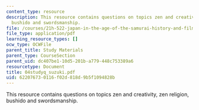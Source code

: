 ```yaml
---
content_type: resource
description: This resource contains questions on topics zen and creativity, zen religion,
  bushido and swordsmanship.
file: /courses/21h-522-japan-in-the-age-of-the-samurai-history-and-film-fall-2006/622076730116f02d818d9b5f1094828b_04studyq_suzuki.pdf
file_type: application/pdf
learning_resource_types: []
ocw_type: OCWFile
parent_title: Study Materials
parent_type: CourseSection
parent_uid: dc407be1-10d5-201b-a779-448c753389a6
resourcetype: Document
title: 04studyq_suzuki.pdf
uid: 62207673-0116-f02d-818d-9b5f1094828b
---
```

This resource contains questions on topics zen and creativity, zen religion, bushido and swordsmanship.